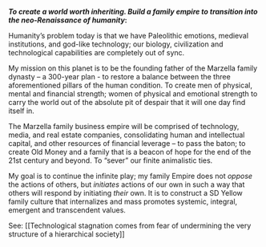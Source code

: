 **_To create a world worth inheriting. Build a family empire to transition into the neo-Renaissance of humanity_:**

Humanity’s problem today is that we have Paleolithic emotions, medieval institutions, and god-like technology; our biology, civilization and technological capabilities are completely out of sync.

My mission on this planet is to be the founding father of the Marzella family dynasty – a 300-year plan - to restore a balance between the three aforementioned pillars of the human condition. To create men of physical, mental and financial strength; women of physical and emotional strength to carry the world out of the absolute pit of despair that it will one day find itself in.

The Marzella family business empire will be comprised of technology, media, and real estate companies, consolidating human and intellectual capital, and other resources of financial leverage – to pass the baton; to create Old Money and a family that is a beacon of hope for the end of the 21st century and beyond. To “sever” our finite animalistic ties.

My goal is to continue the infinite play; my family Empire does not _oppose_ the actions of others, but _initiates_ actions of our own in such a way that others will respond by initiating _their_ own. It is to construct a SD Yellow family culture that internalizes and mass promotes systemic, integral, emergent and transcendent values.

See: [[Technological stagnation comes from fear of undermining the very structure of a hierarchical society]]